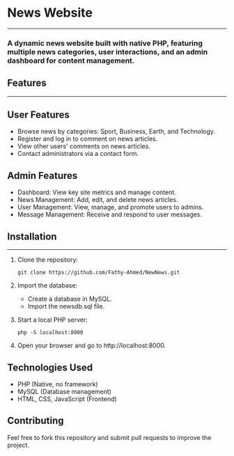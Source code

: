 # News Website
---
### A dynamic news website built with native PHP, featuring multiple news categories, user interactions, and an admin dashboard for content management.

## Features
***
## User Features

* Browse news by categories: Sport, Business, Earth, and Technology.
* Register and log in to comment on news articles.
* View other users' comments on news articles.
* Contact administrators via a contact form.

## Admin Features

* Dashboard: View key site metrics and manage content.
* News Management: Add, edit, and delete news articles.
* User Management: View, manage, and promote users to admins.
* Message Management: Receive and respond to user messages.

## Installation
---
1. Clone the repository:

    `git clone https://github.com/Fathy-Ahmed/NewNews.git`

2. Import the database:

    * Create a database in MySQL.
    * Import the newsdb.sql file.

3. Start a local PHP server:

    `php -S localhost:8000`

4. Open your browser and go to http://localhost:8000.

## Technologies Used

* PHP (Native, no framework)
* MySQL (Database management)
* HTML, CSS, JavaScript (Frontend)

## Contributing

Feel free to fork this repository and submit pull requests to improve the project.

